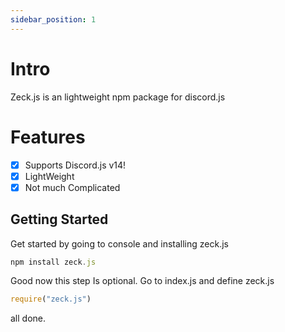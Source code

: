 ```yaml
---
sidebar_position: 1
---
```


# Intro

Zeck.js is an lightweight npm package for discord.js

# Features
- [x] Supports Discord.js v14!
- [x] LightWeight
- [x] Not much Complicated 

## Getting Started

Get started by going to console and installing zeck.js
```js
npm install zeck.js
```
Good now this step Is optional. Go to index.js and define zeck.js
```js
require("zeck.js")
```
all done.
